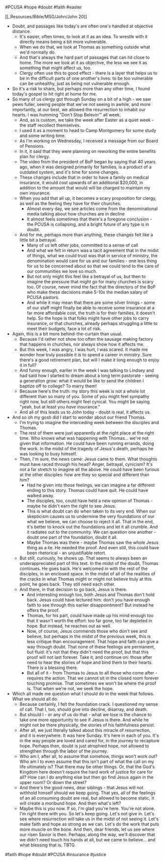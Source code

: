 #PCUSA #hope #doubt #faith #easter 

[[_Resources/Bible/MSG/John/John 20]]

- Doubt, and passages like today's are often one's handled at objective distance.
	- It's easier, often times, to look at it as an idea.  To wrestle with it directly means being a bit more vulnerable.
	- When we do that, we look at Thomas as something outside what we'd normally do.  
	- And that's always the hard part of passages that can hit close to home.  The more we look at it as objective, the less we see it as something that might affect us, too.
	- Clergy often use this to good effect - there is a layer that helps us to be in the difficult parts of one another's lives: to be too vulnerable can be unhealthy, just as being not vulnerable enough.
- So it's a risk to share, but perhaps more than any other time, I found today's gospel to hit right at home for me.
- So many of us clergy got through Sunday on a bit of a high - we saw pews fuller, seeing people that we've not seeing in awhile, and more importantly, at our best, we allowed the resurrection to inhabit our hearts.  I was humming "Don't Stop Belevin'" all week.
	- And, as is custom, we take the week after Easter as a quiet week - the staff recollect themselves.
	- I used it as a moment to head to Camp Montgomery for some study and some writing time.
	- As I'm working on Wednesday, I received a message from our Board of Pensions.
	- In it, it said that they were planning on reworking the entire benefits plan for clergy.
	- The video from the president of BoP began by saying that 40 years ago, when it was designed primarily for families, is a product of a outdated system, and it's time for some changes.
	- These changes include that in order to have a family on medical insurance, it would cost upwards of an additional $20,000, in addition to the amount that would will be charged to maintain my own insurance.
	- When you add that all up, it becomes a scary proposition for clergy, as well as the feeling they have for their churches.
		- Almost every day, we see articles come from the denominational media talking about how churches are in decline
		- It almost feels sometimes that there's a foregone conclusion - the PCUSA is collapsing, and a bright future of any type is in doubt.
	- And for me, perhaps more than anything, these changes felt like a little bit a betrayal.
		- Many of us left other jobs, committed to a sense of call
		- And what we felt in return was a tacit agreement that in the midst of things, what we could trust was that in service of ministry, the denomination would care for us and our families - one less thing for us to be concerned about so that we could tend to the care of our communities we love so much.
		- But not only might this feel like a betrayal of us, but then to imagine the pressure that might go for many churches is scary too.  Of course, never mind the fact that the directors of the BoP who make these decisions make 5-10x the median salary of PCUSA pastors.
		- And while it may mean that there are some silver linings - some of our staff might finally be able to receive some insurance at a far more affordable cost, the truth is for their families, it doesn't help.  So the hope is that folks might have other jobs to carry insurance, or that churches, already perhaps struggling a little to meet their budgets, face a lot of risk.
- Again, this is a bit more behind-the-curtain than usual.
	- Because I'd rather not show too often the sausage making factory that happens in churches, nor always show how it affects me.
	- But this week, I was angry, I was hurt, I was scared.  It made me wonder how truly possible it is to spend a career in ministry.  Sure there's a good retirement plan, but will I make it long enough to enjoy it in full?
	- And funny enough, earlier in the week I was talking to Lindsey and had said how I started to dream about a long term pastorate - seeing a generation grow: what it would be like to send the children I baptize off to college?  To marry them!
	- Because here's the truth: my story this week is not a whole lot different than so many of you.  Some of you might feel sympathy right now, but still others might feel cynical.  You might be saying "yeah, but at least you *have* insurance."
	- And all of this leads us to John today - doubt is real, it affects us.
- And so oh my gosh did I start to wonder about our friend Thomas.
	- I'm trying to imagine the interceding week between the disciples and Thomas.
	- The rest of them were just apparently at the right place at the right time.  Who knows what was happening with Thomas... we're not given that information.  He could have been running errands, doing the work.  In the midst of the tragedy of Jesus's death, perhaps he was looking to busy himself.
	- Then, I'm sure, the news came: Jesus came to them.  What thoughts must have raced through his head?  Anger, betrayal, cynicism?  It's not a far stretch to imagine all the above.  He could have been furious at the other disciples: how are they so special and different than him?
		- Had he given into those feelings, we can imagine a far different ending to this story.  Thomas could have quit.  He could have walked away.  
		- The disciples, too, could have held a new opinion of Thomas - maybe he didn't earn the right to see Jesus.
		- This is what doubt can do when taken to its very end.  When our skepticism causes us to undermine the very foundations of our what we believe, we can choose to reject it all.  That in the end, it's better to knock out the foundations and let it all crumble.  And it radiates out to the community.  We can question one another - doubt one part of the foundation, doubt it all.
		- Maybe Thomas was there - maybe Thomas saw the whole Jesus thing as a lie.  He needed the proof.  And even still, this could have been rhetorical - an unjustifiable retort.  
	- But still, curiously, he shows up.  That seems to always been an underappreciated part of this text.  In the midst of the doubt, Thomas continues.  He goes back.  He's welcomed in with the rest of the disciples, in an enclosed space.  In the midst of all of the realities of the cracks in what Thomas might or might not believe truly at this point, he goes back.  They still need each other.
	- And there, in that decision to go back, Jesus is there.
		- And interesting enough too, both Jesus and Thomas don't hold back.  Jesus could have lectured him: don't you have enough faith to see through this earlier disappointment?  But instead he offers the proof.
		- Thomas, for his part, could have made up his mind enough too that it wasn't worth the effort: too far gone, too far depleted in hope.  But instead, he reaches out as well.
		- Now, of course, Jesus commends those who don't see and believe, but perhaps in the midst of the previous week, this is less critique than encouragement.  That hope and faith can give a way through doubt.  That none of these feelings are permanent, but fluid: it's not that they didn't need the proof, but that this proof will not last forever.  Take it, and continue on: those after need to hear the stories of hope and bind them to their hearts.  There is a blessing there.
		- But all of it - from Thomas to Jesus to all those who come after - requires the action.  That we cannot sit in the closed room forever touching promise.  That sometimes we won't be where the proof is.  That when we're not, we seek the hope.
- Which all made me question what I should do in the week that follows.  What we should all do.
	- Because certainly, I felt the foundation crack.  I questioned my sense of call.  That I, too, should give into decline, disarray, and death.
	- But should I - or any of us do that - what we lose is the chance to take one more opportunity to see if Jesus is there.  And while he might not be there physically, the stories of his faithfulness persist.
	- After all, we just literally talked about this miracle of resurrection, and it is everywhere.  It was here Sunday.  It's here in each of you.  It's in the way people are loved and cared for, in the journey to recapture hope.  Perhaps then, doubt is just atrophied hope, not allowed to strengthen through the labor of the journey.
	- Who am I, after all, to assume that somehow, things won't work out?  Who am I to even assume that this isn't part of what the call on my life ultimately is?  That there may be other things.  Or, that the God's Kingdom here doesn't require the hard work of justice for care for all?  How can I do anything else but then go find Jesus again in the upper room?  Or down the street? 
	- And there's the good news, dear siblings - that Jesus will not withhold himself should we keep going.  That yes, all of the feelings of an all consuming doubt are real, but allowed to become static, it will create a moribund hope.  And then what's left?
	- Maybe this is you now.  If so, I'm glad you're here.  You're not alone.  I'm right there with you.  So let's keep going.  Let's not give in.  Let's see where resurrection will take us in the midst of not seeing it.  Let's make faith and hope as strong as we can.  Let's do the work that puts more muscle on the bone.  And then, dear friends, let us see where our risen Savior is then.  Perhaps, along the way, we'll discover that we didn't need touch his hands at all, but we came to believe... and what blessing that is.  TBTG.



#faith #hope #doubt #PCUSA #insurance #justice 